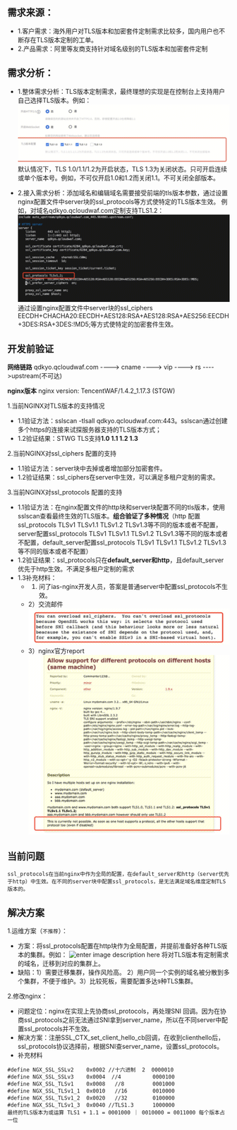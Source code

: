 ## 需求来源：

- 1.客户需求：海外用户对TLS版本和加密套件定制需求比较多，国内用户也不断存在TLS版本定制的工单。
- 2.产品需求：阿里等友商支持针对域名级别的TLS版本和加密套件定制

## 需求分析：

- 1.整体需求分析：TLS版本定制需求，最终理想的实现是在控制台上支持用户自己选择TLS版本。例如：
![alt text](image.png)
默认情况下，TLS 1.0/1.1/1.2为开启状态，TLS 1.3为关闭状态。只可开启连续或单个版本号。例如，不可仅开启1.0和1.2而关闭1.1。不可关闭全部版本。
	
- 2.接入需求分析：添加域名和编辑域名需要接受前端的tls版本参数，通过设置nginx配置文件中server块的ssl_protocols等方式使特定的TLS版本生效。 例如，对域名qdkyo.qcloudwaf.com定制支持TLS1.2：
![alt text](image-1.png)
通过设置nginx配置文件中server块的ssl_ciphers  EECDH+CHACHA20:EECDH+AES128:RSA+AES128:RSA+AES256:EECDH+3DES:RSA+3DES:!MD5;等方式使特定的加密套件生效。

## 开发前验证

**网络链路** qdkyo.qcloudwaf.com ----> cname ----> vip ----> rs ---->upstream(不可达)

**nginx版本** nginx version: TencentWAF/1.4.2_1.17.3 (STGW)

1.当前NGINX对TLS版本的支持情况

- 1.1验证方法：sslscan -tlsall qdkyo.qcloudwaf.com:443。sslscan通过创建多个https的连接来试探服务器支持的TLS版本方式；
- 1.2验证结果：STWG TLS支持**1.0  1.1   1.2   1.3**

2.当前NGINX对ssl_ciphers 配置的支持

- 1.1验证方法：server块中去掉或者增加部分加密套件。
- 1.2验证结果：ssl_ciphers在server中生效，可以满足多租户定制的需求。

3.当前NGINX对ssl_protocols 配置的支持

- 1.1验证方法：在nginx配置文件的http块和server块配置不同的tls版本，使用sslscan查看最终生效的TLS版本。**组合验证了多种情况**（http 配置ssl_protocols TLSv1 TLSv1.1 TLSv1.2 TLSv1.3等不同的版本或者不配置， server配置ssl_protocols TLSv1 TLSv1.1 TLSv1.2 TLSv1.3等不同的版本或者不配置，default_server配置ssl_protocols TLSv1 TLSv1.1 TLSv1.2 TLSv1.3等不同的版本或者不配置）
- 1.2验证结果：ssl_protocols只在**default_server和http**，且default_server优先于http生效。不满足多租户定制的需求
- 1.3补充材料：
	- 1) 问了ias-nginx开发人员，答案是普通server中配置ssl_protocols不生效。
	- 2）交流邮件
![alt text](image-2.png)
	- 3）nginx官方report
![alt text](image-3.png)


## 当前问题
`ssl_protocols在当前nginx中作为全局的配置，在default_server和http（server优先于http）中生效。在不同的server块中配置ssl_protocols，是无法满足域名维度定制TLS版本的。`

## 解决方案
1.运维方案（`不推荐`）：

- 方案：将ssl_protocols配置在http块作为全局配置，并提前准备好各种TLS版本的集群。例如：
![enter image description here](/tencent/api/attachments/s3/url?attachmentid=4872560)
将对TLS版本有定制需求的域名，迁移到对应的集群上。
- 缺陷：1）需要迁移集群，操作风险高。 2）用户同一个实例的域名被分散到多个集群，不便于维护。3）比较死板，需要配置多达`9`种TLS集群。

2.修改nginx：

- 问题定位：nginx在实现上先协商ssl_protocols，再处理SNI 回调。因为在协商ssl_protocols之前无法通过SNI拿到server_name，所以在不同server中配置ssl_protocols并不生效。
- 解决方案：注册SSL_CTX_set_client_hello_cb回调，在收到clienthello后，ssl_protocols协议选择前，根据SNI查server_name，设置ssl_protocols。
- 补充材料
``` 
#define NGX_SSL_SSLv2    0x0002 //十六进制  2  0000010
#define NGX_SSL_SSLv3    0x0004  //4          0000100
#define NGX_SSL_TLSv1    0x0008   //8         0001000 
#define NGX_SSL_TLSv1_1  0x0010   //16        0010000
#define NGX_SSL_TLSv1_2  0x0020   //32        0100000
#define NGX_SSL_TLSv1_3  0x0040 //TLS1.3      1000000
最终的TLS版本为或运算 TLS1 + 1.1 = 0001000 ｜ 0010000 = 0011000 每个版本占一位
```
